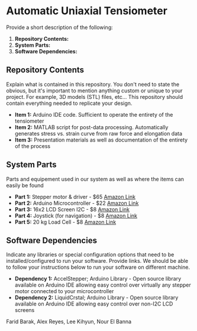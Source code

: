 # Automatic Uniaxial Tensiometer

Provide a short description of the following:
1. **Repository Contents:** 
2. **System Parts:** 
3. **Software Dependencies:** 

## Repository Contents
Explain what is contained in this repository. You don't need to state the obvious, but it's important to mention anything custom or unique to your project.  For example, 3D models (STL) files, etc...  This repository should contain everything needed to replicate your design. 
- **Item 1:** Arduino IDE code. Sufficient to operate the entirety of the tensiometer
- **Item 2:** MATLAB script for post-data processing. Automatically generates stress vs. strain curve from raw force and elongation data 
- **Item 3:** Presentation materials as well as documentation of the entirety of the process 

## System Parts 
Parts and equipement used in our system as well as where the items can easily be found
- **Part 1:** Stepper motor & driver - $65 [Amazon Link](https://www.amazon.com/gp/product/B012QFRKAO/ref=ppx_yo_dt_b_asin_title_o05_s00?ie=UTF8&psc=1)
- **Part 2:** Arduino Microcontroller - $22 [Amazon Link](https://www.amazon.com/Arduino-A000066-ARDUINO-UNO-R3/dp/B008GRTSV6/ref=sr_1_3?crid=3VL1MZU82I7D&keywords=arduino&qid=1651766056&s=industrial&sprefix=arduino%2Cindustrial%2C91&sr=1-3)
- **Part 3:** 16x2 LCD Screen I2C - $8 [Amazon Link](https://www.amazon.com/ALMOCN-Display-Interface-Backlight-MEGA2560/dp/B08LYHC7CQ/ref=sr_1_5?crid=XXKXR0GDMG4I&keywords=lcd+screen+16x2&qid=1651766111&s=industrial&sprefix=lcd+screen+16x2%2Cindustrial%2C54&sr=1-5)
- **Part 4:** Joystick (for navigation) - $8 [Amazon Link](https://www.amazon.com/Active-Piezo-Buzzer-Module-SunFounder/dp/B014KQLE8Q/ref=sr_1_3?keywords=joystick+arduino&qid=1651766199&s=industrial&sprefix=joystick+%2Cindustrial%2C64&sr=1-3)
- **Part 5:** 20 kg Load Cell - $8 [Amazon Link](https://www.amazon.com/Weighing-Amplifier-Pressure-Portable-Electronic/dp/B09NNYFY3F/ref=sr_1_3?crid=B2ZRQ3387ERW&keywords=20+kg+load+cell&qid=1651767942&s=industrial&sprefix=20kg+load+cell%2Cindustrial%2C66&sr=1-3)

## Software Dependencies
Indicate any libraries or special configuration options that need to be installed/configured to run your software.  Provide links.  We should be able to follow your instructions below to run your software on different machine. 
- **Dependency 1:** AccelStepper; Arduino Library - Open source library available on Arduino IDE allowing easy control over virtually any stepper motor connected to your microcontroller 
- **Dependency 2:** LiquidCrstal; Arduino Library - Open source library available on Arduino IDE allowing easy control over non-I2C LCD screens

Farid Barak, Alex Reyes, Lee Kihyun, Nour El Banna

